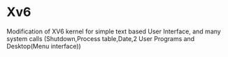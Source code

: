 # Xv6
Modification of XV6 kernel for simple text based User Interface, and many system calls (Shutdown,Process table,Date,2 User Programs and Desktop(Menu interface))
